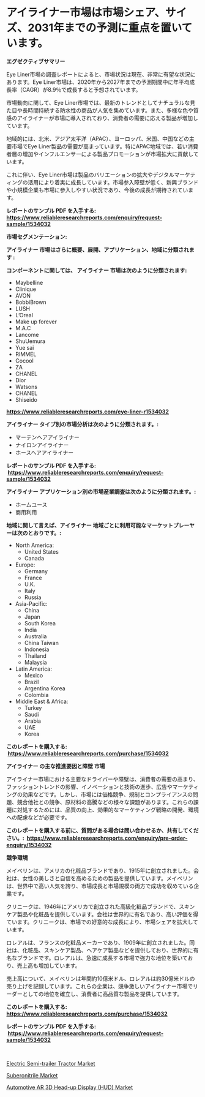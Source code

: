 <p><h1>アイライナー市場は市場シェア、サイズ、2031年までの予測に重点を置いています。</h1></p><p><strong>エグゼクティブサマリー</strong></p>
<p><p>Eye Liner市場の調査レポートによると、市場状況は現在、非常に有望な状況にあります。Eye Liner市場は、2020年から2027年までの予測期間中に年平均成長率（CAGR）が8.9％で成長すると予想されています。</p><p>市場動向に関して、Eye Liner市場では、最新のトレンドとしてナチュラルな見た目や長時間持続する防水性の商品が人気を集めています。また、多様な色や質感のアイライナーが市場に導入されており、消費者の需要に応える製品が増加しています。</p><p>地域的には、北米、アジア太平洋（APAC）、ヨーロッパ、米国、中国などの主要市場でEye Liner製品の需要が高まっています。特にAPAC地域では、若い消費者層の増加やインフルエンサーによる製品プロモーションが市場拡大に貢献しています。</p><p>これに伴い、Eye Liner市場は製品のバリエーションの拡大やデジタルマーケティングの活用により着実に成長しています。市場参入障壁が低く、新興ブランドや小規模企業も市場に参入しやすい状況であり、今後の成長が期待されています。</p></p>
<p><strong>レポートのサンプル PDF を入手する: <a href="https://www.reliableresearchreports.com/enquiry/request-sample/1534032">https://www.reliableresearchreports.com/enquiry/request-sample/1534032</a></strong></p>
<p><strong>市場セグメンテーション:</strong></p>
<p><strong> アイライナー 市場はさらに概要、展開、アプリケーション、地域に分類されます :</strong></p>
<p><strong>コンポーネントに関しては、 アイライナー 市場は次のように分類されます: &nbsp;</strong></p>
<p><ul><li>Maybelline</li><li>Clinique</li><li>AVON</li><li>BobbiBrown</li><li>LUSH</li><li>L’Oreal</li><li>Make up forever</li><li>M.A.C</li><li>Lancome</li><li>ShuUemura</li><li>Yue sai</li><li>RIMMEL</li><li>Cocool</li><li>ZA</li><li>CHANEL</li><li>Dior</li><li>Watsons</li><li>CHANEL</li><li>Shiseido</li></ul></p>
<p><strong><a href="https://www.reliableresearchreports.com/eye-liner-r1534032">https://www.reliableresearchreports.com/eye-liner-r1534032</a></strong></p>
<p><strong> アイライナー タイプ別の市場分析は次のように分類されます。:</strong></p>
<p><ul><li>マーテンヘアアイライナー</li><li>ナイロンアイライナー</li><li>ホースヘアアイライナー</li></ul></p>
<p><strong>レポートのサンプル PDF を入手する: &nbsp;<a href="https://www.reliableresearchreports.com/enquiry/request-sample/1534032">https://www.reliableresearchreports.com/enquiry/request-sample/1534032</a></strong></p>
<p><strong> アイライナー アプリケーション別の市場産業調査は次のように分類されます。:</strong></p>
<p><ul><li>ホームユース</li><li>商用利用</li></ul></p>
<p><strong>地域に関して言えば、アイライナー 地域ごとに利用可能なマーケットプレーヤーは次のとおりです。:</strong></p>
<p><ul>
    <li>
        North America:
        <ul>
            <li>United States</li>
            <li>Canada</li>
        </ul>
    </li>
    <li>
        Europe:
        <ul>
            <li>Germany</li>
            <li>France</li>
            <li>U.K.</li>
            <li>Italy</li>
            <li>Russia</li>
        </ul>
    </li>
    <li>
        Asia-Pacific:
        <ul>
            <li>China</li>
            <li>Japan</li>
            <li>South Korea</li>
            <li>India</li>
            <li>Australia</li>
            <li>China Taiwan</li>
            <li>Indonesia</li>
            <li>Thailand</li>
            <li>Malaysia</li>
        </ul>
    </li>
    <li>
        Latin America:
        <ul>
            <li>Mexico</li>
            <li>Brazil</li>
            <li>Argentina Korea</li>
            <li>Colombia</li>
        </ul>
    </li>
    <li>
        Middle East & Africa:
        <ul>
            <li>Turkey</li>
            <li>Saudi</li>
            <li>Arabia</li>
            <li>UAE</li>
            <li>Korea</li>
        </ul>
    </li>
    </ul></p>
<p><strong>このレポートを購入する: &nbsp;<a href="https://www.reliableresearchreports.com/purchase/1534032">https://www.reliableresearchreports.com/purchase/1534032</a></strong></p>
<p><strong>アイライナー の主な推進要因と障壁 市場</strong></p>
<p><p>アイライナー市場における主要なドライバーや障壁は、消費者の需要の高まり、ファッショントレンドの影響、イノベーションと技術の進歩、広告やマーケティングの効果などです。しかし、市場には価格競争、規制とコンプライアンスの問題、競合他社との競争、原材料の高騰などの様々な課題があります。これらの課題に対処するためには、品質の向上、効果的なマーケティング戦略の開発、環境への配慮などが必要です。</p></p>
<p><strong>このレポートを購入する前に、質問がある場合は問い合わせるか、共有してください。:&nbsp; <a href="https://www.reliableresearchreports.com/enquiry/pre-order-enquiry/1534032">https://www.reliableresearchreports.com/enquiry/pre-order-enquiry/1534032</a></strong></p>
<p><strong>競争環境</strong></p>
<p><p>メイベリンは、アメリカの化粧品ブランドであり、1915年に創立されました。会社は、女性の美しさと自信を高めるための製品を提供しています。メイベリンは、世界中で高い人気を誇り、市場成長と市場規模の両方で成功を収めている企業です。</p><p>クリニークは、1946年にアメリカで創立された高級化粧品ブランドで、スキンケア製品や化粧品を提供しています。会社は世界的に有名であり、高い評価を得ています。クリニークは、市場での好意的な成長により、市場シェアを拡大しています。</p><p>ロレアルは、フランスの化粧品メーカーであり、1909年に創立されました。同社は、化粧品、スキンケア製品、ヘアケア製品などを提供しており、世界的に有名なブランドです。ロレアルは、急速に成長する市場で強力な地位を築いており、売上高も増加しています。</p><p>売上高について、メイベリンは年間約10億米ドル、ロレアルは約30億米ドルの売り上げを記録しています。これらの企業は、競争激しいアイライナー市場でリーダーとしての地位を確立し、消費者に高品質な製品を提供しています。</p></p>
<p><strong>このレポートを購入する: &nbsp; <a href="https://www.reliableresearchreports.com/purchase/1534032">https://www.reliableresearchreports.com/purchase/1534032</a></strong></p>
<p><strong>レポートのサンプル PDF を入手する: &nbsp;<a href="https://www.reliableresearchreports.com/enquiry/request-sample/1534032">https://www.reliableresearchreports.com/enquiry/request-sample/1534032</a></strong><strong></strong></p>
<p>&nbsp;</p>
<p><p><a href="https://issuu.com/reportprime-2/docs/electric-semi-trailer-tractor-market-size-2030.ppt">Electric Semi-trailer Tractor Market</a></p><p><a href="https://unruly-ladybug-44b.notion.site/Suberonitrile-Market-Dynamics-2024-2031-Also-about-Its-Market-Trends-Projections-and-Opportunitie-585a003b55334b3db8e7af8886630287">Suberonitrile Market</a></p><p><a href="https://issuu.com/reportprime-2/docs/automotive-ar-3d-head-up-display-hud-market-size-2">Automotive AR 3D Head-up Display (HUD) Market</a></p></p>